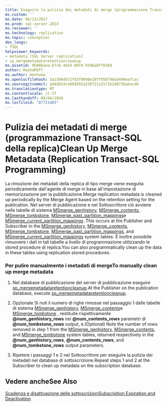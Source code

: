 ```yaml
---
title: Eseguire la pulizia dei metadati di merge (programmazione Transact-SQL della replica) | Microsoft Docs
ms.custom: ''
ms.date: 06/13/2017
ms.prod: sql-server-2014
ms.reviewer: ''
ms.technology: replication
ms.topic: conceptual
dev_langs:
- TSQL
helpviewer_keywords:
- metadata [SQL Server replication]
- sp_mergemetadataretentioncleanup
ms.assetid: 9b88baea-b7c6-4e5d-88f9-93d6a0ff0368
author: MashaMSFT
ms.author: mathoma
ms.openlocfilehash: 5a2306db72fd3f0098e18ff058796a5498eafcac
ms.sourcegitcommit: ad4d92dce894592a259721a1571b1d8736abacdb
ms.translationtype: MT
ms.contentlocale: it-IT
ms.lasthandoff: 08/04/2020
ms.locfileid: "87721403"
---
```

# <a name="clean-up-merge-metadata-replication-transact-sql-programming"></a><span data-ttu-id="6cc31-102">Pulizia dei metadati di merge (programmazione Transact-SQL della replica)</span><span class="sxs-lookup"><span data-stu-id="6cc31-102">Clean Up Merge Metadata (Replication Transact-SQL Programming)</span></span>
  <span data-ttu-id="6cc31-103">La rimozione dei metadati della replica di tipo merge viene eseguita periodicamente dall'agente di merge in base all'impostazione di memorizzazione per la pubblicazione.</span><span class="sxs-lookup"><span data-stu-id="6cc31-103">Merge replication metadata is cleaned up periodically by the Merge Agent based on the retention setting for the publication.</span></span> <span data-ttu-id="6cc31-104">Nel server di pubblicazione e nel Sottoscrittore ciò avviene nelle tabelle di sistema [MSmerge_genhistory](/sql/relational-databases/system-tables/msmerge-genhistory-transact-sql), [MSmerge_contents](/sql/relational-databases/system-tables/msmerge-contents-transact-sql), [MSmerge_tombstone](/sql/relational-databases/system-tables/msmerge-tombstone-transact-sql), [MSmerge_past_partition_mappings](/sql/relational-databases/system-tables/msmerge-past-partition-mappings-transact-sql)e [MSmerge_current_partition_mappings](/sql/relational-databases/system-tables/msmerge-current-partition-mappings) .</span><span class="sxs-lookup"><span data-stu-id="6cc31-104">This occurs at the Publisher and Subscriber in the [MSmerge_genhistory](/sql/relational-databases/system-tables/msmerge-genhistory-transact-sql), [MSmerge_contents](/sql/relational-databases/system-tables/msmerge-contents-transact-sql), [MSmerge_tombstone](/sql/relational-databases/system-tables/msmerge-tombstone-transact-sql), [MSmerge_past_partition_mappings](/sql/relational-databases/system-tables/msmerge-past-partition-mappings-transact-sql), and [MSmerge_current_partition_mappings](/sql/relational-databases/system-tables/msmerge-current-partition-mappings) system tables.</span></span> <span data-ttu-id="6cc31-105">È inoltre possibile rimuovere i dati in tali tabelle a livello di programmazione utilizzando le stored procedure di replica.</span><span class="sxs-lookup"><span data-stu-id="6cc31-105">You can also programmatically clean up the data in these tables using replication stored procedures.</span></span>  
  
### <a name="to-manually-clean-up-merge-metadata"></a><span data-ttu-id="6cc31-106">Per pulire manualmente i metadati di merge</span><span class="sxs-lookup"><span data-stu-id="6cc31-106">To manually clean up merge metadata</span></span>  
  
1.  <span data-ttu-id="6cc31-107">Nel database di pubblicazione del server di pubblicazione eseguire [sp_mergemetadataretentioncleanup](/sql/relational-databases/system-stored-procedures/sp-mergemetadataretentioncleanup-transact-sql).</span><span class="sxs-lookup"><span data-stu-id="6cc31-107">At the Publisher on the publication database, execute [sp_mergemetadataretentioncleanup](/sql/relational-databases/system-stored-procedures/sp-mergemetadataretentioncleanup-transact-sql).</span></span>  
  
2.  <span data-ttu-id="6cc31-108">Opzionale Si noti il numero di righe rimosse nel passaggio 1 dalle tabelle di sistema [MSmerge_genhistory](/sql/relational-databases/system-tables/msmerge-genhistory-transact-sql), [MSmerge_contents](/sql/relational-databases/system-tables/msmerge-contents-transact-sql)e [MSmerge_tombstone](/sql/relational-databases/system-tables/msmerge-tombstone-transact-sql) , restituite rispettivamente **@num_genhistory_rows** nei **@num_contents_rows** parametri di **@num_tombstone_rows** output, e.</span><span class="sxs-lookup"><span data-stu-id="6cc31-108">(Optional) Note the number of rows removed in step 1 from the [MSmerge_genhistory](/sql/relational-databases/system-tables/msmerge-genhistory-transact-sql), [MSmerge_contents](/sql/relational-databases/system-tables/msmerge-contents-transact-sql), and [MSmerge_tombstone](/sql/relational-databases/system-tables/msmerge-tombstone-transact-sql) system tables, returned respectively in the **@num_genhistory_rows**, **@num_contents_rows**, and **@num_tombstone_rows** output parameters.</span></span>  
  
3.  <span data-ttu-id="6cc31-109">Ripetere i passaggi 1 e 2 nel Sottoscrittore per eseguire la pulizia dei metadati nel database di sottoscrizione.</span><span class="sxs-lookup"><span data-stu-id="6cc31-109">Repeat steps 1 and 2 at the Subscriber to clean up metadata on the subscription database.</span></span>  
  
## <a name="see-also"></a><span data-ttu-id="6cc31-110">Vedere anche</span><span class="sxs-lookup"><span data-stu-id="6cc31-110">See Also</span></span>  
 [<span data-ttu-id="6cc31-111">Scadenza e disattivazione delle sottoscrizioni</span><span class="sxs-lookup"><span data-stu-id="6cc31-111">Subscription Expiration and Deactivation</span></span>](../subscription-expiration-and-deactivation.md)  
  
  
